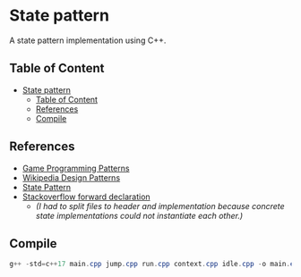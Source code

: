 # State pattern

A state pattern implementation using C++.

## Table of Content

- [State pattern](#state-pattern)
  - [Table of Content](#table-of-content)
  - [References](#references)
  - [Compile](#compile)

## References

- [Game Programming Patterns](http://gameprogrammingpatterns.com/state.html)
- [Wikipedia Design Patterns](https://en.wikipedia.org/wiki/Design_Patterns)
- [State Pattern](https://en.wikipedia.org/wiki/State_pattern)
- [Stackoverflow forward declaration](https://stackoverflow.com/questions/15076026/c-forward-declaration-and-incomplete-type-is-not-allowed-error)
  - _(I had to split files to header and implementation because concrete state implementations could not instantiate each other.)_

## Compile

```powershell
g++ -std=c++17 main.cpp jump.cpp run.cpp context.cpp idle.cpp -o main.exe; ./main
```
